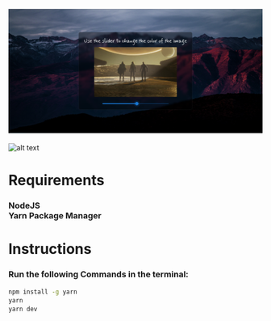 
![alt text](src/assets/sample.png "Demo")
</br>
</br>
![alt text]({https://img.shields.io/badge/React-20232A?style=for-the-badge&logo=react&logoColor=61DAFB})

# Requirements

### NodeJS</br>Yarn Package Manager

# Instructions

### Run the following Commands in the terminal:
```bash
npm install -g yarn
yarn
yarn dev
```
